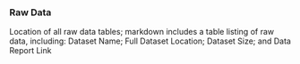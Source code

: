### Raw Data
Location of all raw data tables; markdown includes a table listing of raw data, including: Dataset Name; Full Dataset Location; Dataset Size; and Data Report Link
